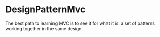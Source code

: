 # DesignPatternMvc
The best path to learning MVC is to see it for what it is: a set of patterns working together in the same design.
